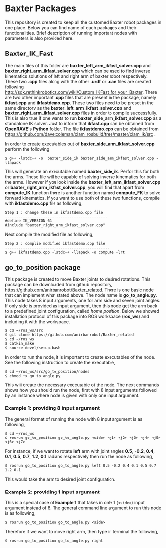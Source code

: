 # Baxter Packages
This repository is created to keep all the customed Baxter robot packages in one place. Below you can find name of each packages and their functionalities. Brief description of running important nodes with parameters is also provided here.

## Baxter_IK_Fast
The main files of this folder are **baxter_left_arm_ikfast_solver.cpp** and **baxter_right_arm_ikfast_solver.cpp** which can be used to find inverse kinematics solutions of left and right arm of baxter robot respectively. These two **.cpp** files along with the other **.urdf** or **.dae** files are created following http://sdk.rethinkrobotics.com/wiki/Custom_IKFast_for_your_Baxter. There are two other important **.cpp** files that are present in the package, namely **ikfast.cpp** and **ikfastdemo.cpp**. These two files need  to be preset in the same directory as the **baxter_left_arm_ikfast_solver.cpp** and **baxter_right_arm_ikfast_solver.cpp** files in order to compile successfully. This is also true if one wants to run **baxter_side_arm_ikfast_solver.cpp** as a standalone IK solver. Just to inform that **ikfast.cpp** can be obtained from **OpenRAVE**'s **Python** folder. The file **ikfastdemo.cpp** can be obtained from https://github.com/davetcoleman/clam_rosbuild/tree/master/clam_ik/src . <br>

In order to create executables out of **baxter_side_arm_ikfast_solver.cpp** perform the following

```
$ g++ -lstdc++ -o  baxter_side_ik baxter_side_arm_ikfast_solver.cpp -llapack
```

This will generate an executable named **baxter_side_ik**. Perfor this for both the arms. These file will be capable of solving inverse kinematics for both the arms. However if you look inside the **baxter_left_arm_ikfast_solver.cpp** or **baxter_right_arm_ikfast_solver.cpp**, you will find that apart from **compute\_IK** function there is another function named **compute\_FK** to solve forward kinematics. If you want to use both of these two functions, compile with **ikfastdemo.cpp** file as following,

```
Step 1 : change these in ikfastdemo.cpp file
----------------------------------------------
#define IK_VERSION 61
#include "baxter_right_arm_ikfast_solver.cpp"
```
Next compile the modified file as following,
```
Step 2 : complie modified ikfastdemo.cpp file
-----------------------------------------------
$ g++ ikfastdemo.cpp -lstdc++ -llapack -o compute -lrt
```

## go_to_position package

This package is created to move Baxter joints to desired rotations. This package can be downloaded from github repository, https://github.com/anirbanrobot/Baxter_related. There is one basic node that can implement what stated above. The node name is **go_to_angle.py**. This node takes 8 input arguments, one for arm side and seven joint angles. If only side is provided as input argument, then this node get the arm back to a predefined joint configuration, called *home position*. Below we showed installation protocol of this package into ROS workspace (**ros_ws**) and including it with the workspace.

```
$ cd ~/ros_ws/src
$ git clone https://github.com/anirbanrobot/Baxter_related
$ cd ~/ros_ws
$ catkin_make
$ source devel/setup.bash
```
In order to run the node, it is important to create executables of the node. See the following instruction to create the executable,

```
$ cd ~/ros_ws/src/go_to_position/nodes
$ chmod +x go_to_angle.py
```

This will create the necessary executable of the node. The next commands shows how you should run the node, first with 8 input arguments followed by an instance where node is given with only one input argument.

### Example 1:  providing 8 input argument
The general format of running the node with 8 input argument is as following,

```
$ cd ~/ros_ws
$ rosrun go_to_position go_to_angle.py <side> <j1> <j2> <j3> <j4> <j5> <j6> <j7>
```
For instance, if we want to rotate **left** arm with joint angles **0.5**, **-0.2**, **0.4**, **0.1**, **0.5**, **0.7**, **1.2**, **0.1** radians respectively then run the node as following,

```
$ rosrun go_to_position go_to_angle.py left 0.5 -0.2 0.4 0.1 0.5 0.7 1.2 0.1
```
This would take the arm to desired joint configuration.

### Example 2: providing 1 input argument
This is a special case of **Example 1** that takes in only 1 (`<side>`) input argument instead of 8. The general command line argument to run this node is as following,

```
$ rosrun go_to_position go_to_angle.py <side>
```
Therefore if we want to move right arm, then type in terminal the following,

```
$ rosrun go_to_position go_to_angle.py right
```

